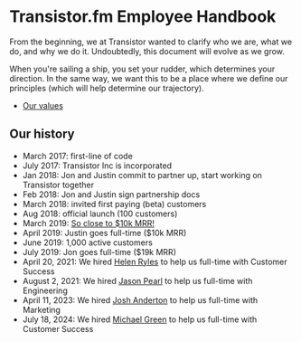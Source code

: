 # Transistor.fm Employee Handbook

From the beginning, we at Transistor wanted to clarify who we are, what we do, and why we do it. Undoubtedly, this document will evolve as we grow.

When you're sailing a ship, you set your rudder, which determines your direction. In the same way, we want this to be a place where we define our principles (which will help determine our trajectory).

- [Our values](values.md)

## Our history

- March 2017: first-line of code
- July 2017: Transistor Inc is incorporated
- Jan 2018: Jon and Justin commit to partner up, start working on Transistor together
- Feb 2018: Jon and Justin sign partnership docs
- March 2018: invited first paying (beta) customers
- Aug 2018: official launch (100 customers)
- March 2019: [So close to $10k MRR!](https://twitter.com/mijustin/status/1111417288664584195)
- April 2019: Justin goes full-time ($10k MRR)
- June 2019: 1,000 active customers
- July 2019: Jon goes full-time ($19k MRR)
- April 20, 2021: We hired [Helen Ryles](https://transistor.fm/helen/) to help us full-time with Customer Success
- August 2, 2021: We hired [Jason Pearl](https://transistor.fm/jason/) to help us full-time with Engineering
- April 11, 2023: We hired [Josh Anderton](https://transistor.fm/josh/) to help us full-time with Marketing
- July 18, 2024: We hired [Michael Green](https://transistor.fm/michael/) to help us full-time with Customer Success
